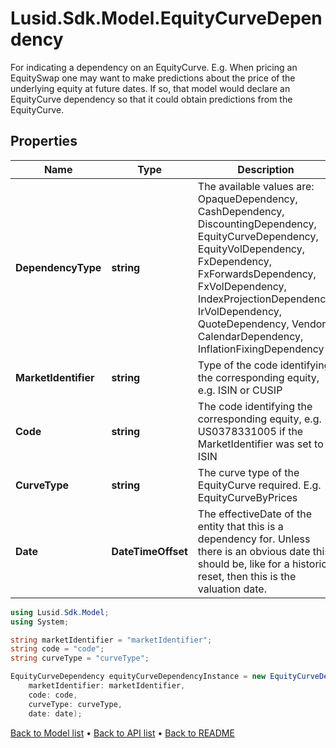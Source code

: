 # Lusid.Sdk.Model.EquityCurveDependency
For indicating a dependency on an EquityCurve.  E.g. When pricing an EquitySwap one may want to make predictions about the price of the underlying equity at future dates.  If so, that model would declare an EquityCurve dependency so that it could obtain predictions from the EquityCurve.

## Properties

Name | Type | Description | Notes
------------ | ------------- | ------------- | -------------
**DependencyType** | **string** | The available values are: OpaqueDependency, CashDependency, DiscountingDependency, EquityCurveDependency, EquityVolDependency, FxDependency, FxForwardsDependency, FxVolDependency, IndexProjectionDependency, IrVolDependency, QuoteDependency, Vendor, CalendarDependency, InflationFixingDependency | 
**MarketIdentifier** | **string** | Type of the code identifying the corresponding equity, e.g. ISIN or CUSIP | 
**Code** | **string** | The code identifying the corresponding equity, e.g. US0378331005 if the MarketIdentifier was set to ISIN | 
**CurveType** | **string** | The curve type of the EquityCurve required. E.g. EquityCurveByPrices | 
**Date** | **DateTimeOffset** | The effectiveDate of the entity that this is a dependency for.  Unless there is an obvious date this should be, like for a historic reset, then this is the valuation date. | 

```csharp
using Lusid.Sdk.Model;
using System;

string marketIdentifier = "marketIdentifier";
string code = "code";
string curveType = "curveType";

EquityCurveDependency equityCurveDependencyInstance = new EquityCurveDependency(
    marketIdentifier: marketIdentifier,
    code: code,
    curveType: curveType,
    date: date);
```

[Back to Model list](../README.md#documentation-for-models) &#8226; [Back to API list](../README.md#documentation-for-api-endpoints) &#8226; [Back to README](../README.md)
